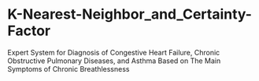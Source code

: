 # K-Nearest-Neighbor_and_Certainty-Factor
Expert System for Diagnosis of Congestive Heart Failure, Chronic Obstructive  Pulmonary Diseases, and Asthma Based on The Main Symptoms of Chronic Breathlessness
